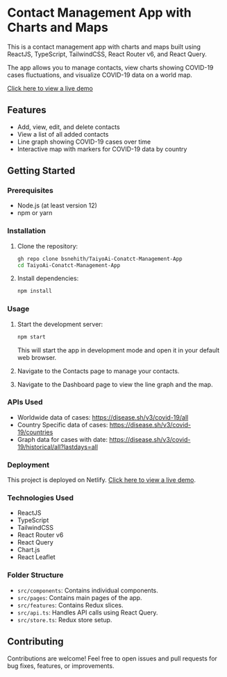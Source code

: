 
# Contact Management App with Charts and Maps

This is a contact management app with charts and maps built using ReactJS, TypeScript, TailwindCSS, React Router v6, and React Query.

The app allows you to manage contacts, view charts showing COVID-19 cases fluctuations, and visualize COVID-19 data on a world map.

<a href="https://frontend-sigma-ten-86.vercel.app/">Click here to view a live demo</a>

## Features

- Add, view, edit, and delete contacts
- View a list of all added contacts
- Line graph showing COVID-19 cases over time
- Interactive map with markers for COVID-19 data by country

## Getting Started

### Prerequisites

- Node.js (at least version 12)
- npm or yarn

### Installation

1. Clone the repository:

   ```bash
   gh repo clone bsnehith/TaiyoAi-Conatct-Management-App
   cd TaiyoAi-Conatct-Management-App
   ```

2. Install dependencies:

   ```bash
   npm install
   ```

### Usage

1. Start the development server:

   ```bash
   npm start
   ```

   This will start the app in development mode and open it in your default web browser.

2. Navigate to the Contacts page to manage your contacts.

3. Navigate to the Dashboard page to view the line graph and the map.

### APIs Used
- Worldwide data of cases: https://disease.sh/v3/covid-19/all
- Country Specific data of cases: https://disease.sh/v3/covid-19/countries
- Graph data for cases with date: https://disease.sh/v3/covid-19/historical/all?lastdays=all

### Deployment

This project is deployed on Netlify. <a href="https://frontend-sigma-ten-86.vercel.app/">Click here to view a live demo</a>.

### Technologies Used

- ReactJS
- TypeScript
- TailwindCSS
- React Router v6
- React Query
- Chart.js
- React Leaflet

### Folder Structure

- `src/components`: Contains individual components.
- `src/pages`: Contains main pages of the app.
- `src/features`: Contains Redux slices.
- `src/api.ts`: Handles API calls using React Query.
- `src/store.ts`: Redux store setup.

## Contributing

Contributions are welcome! Feel free to open issues and pull requests for bug fixes, features, or improvements.

